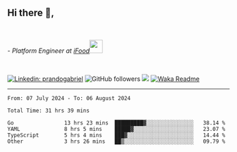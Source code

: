 <h2>Hi there  👋,</h2> </br>

<p><em>- Platform Engineer at <a href="https://www.ifood.com.br/">iFood</a><img src="https://media.giphy.com/media/WUlplcMpOCEmTGBtBW/giphy.gif" width="30"> 
</em></p></br>


[![Linkedin: prandogabriel](https://img.shields.io/badge/-prandogabriel-blue?style=flat-square&logo=Linkedin&logoColor=white&link=https://www.linkedin.com/in/prandogabriel/)](https://www.linkedin.com/in/prandogabriel)
![GitHub followers](https://img.shields.io/github/followers/prandogabriel?label=Follow&style=social)
![](https://visitor-badge.glitch.me/badge?page_id=prandogabriel.prandogabriel)
[![Waka Readme](https://github.com/prandogabriel/prandogabriel/actions/workflows/update-stats.yml.yml/badge.svg)](https://github.com/prandogabriel/prandogabriel/actions/workflows/update-stats.yml.yml)

---

<!--START_SECTION:waka-->

```golang
From: 07 July 2024 - To: 06 August 2024

Total Time: 31 hrs 39 mins

Go                13 hrs 23 mins  █████████▓░░░░░░░░░░░░░░░   38.14 %
YAML              8 hrs 5 mins    █████▓░░░░░░░░░░░░░░░░░░░   23.07 %
TypeScript        5 hrs 4 mins    ███▓░░░░░░░░░░░░░░░░░░░░░   14.44 %
Other             3 hrs 26 mins   ██▒░░░░░░░░░░░░░░░░░░░░░░   09.79 %
```

<!--END_SECTION:waka-->

